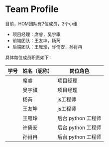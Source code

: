 # Team Profile

目前，HOM团队有7位成员，3个小组

- 项目经理：席睿，吴宇祺
- 前端团队：王友坤，杨芮
- 后端团队：王雁玲，许倚安，孙肖冉

具体每位成员职责如下：

| 学号 | 姓名（昵称） | 岗位角色           |
| ---- | ------------ | ------------------ |
|      | 席睿         | 项目经理           |
|      | 吴宇祺       | 项目经理           |
|      | 杨芮         | js工程师           |
|      | 王友坤       | js工程师           |
|      | 王雁玲       | 后台 python 工程师 |
|      | 许倚安       | 后台 python 工程师 |
|      | 孙肖冉       | 后台 python 工程师 |

